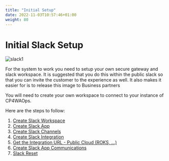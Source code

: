 ```yaml
---
title: "Initial Setup"
date: 2022-11-03T10:57:46+01:00
weight: 80
---
```



# Initial Slack Setup



![slack1](/cp4waiops-training/pics/55_slack_story.png)


For the system to work you need to setup your own secure gateway and slack workspace. It is suggested that you do this within the public slack so that you can invite the customer to the experience as well. It also makes it easier for is to release this image to Business partners

You will need to create your own workspace to connect to your instance of CP4WAOps.


Here are the steps to follow:

1. [Create Slack Workspace](../1_slack_workspace)
1. [Create Slack App](../2_slack_app_create)
1. [Create Slack Channels](../3_slack_channel)
1. [Create Slack Integration](../4_slack_integrate)
1. [Get the Integration URL - Public Cloud (ROKS, ...)](../5_slack_url_public)
1. [Create Slack App Communications](../6_slack_app_integration)
1. [Slack Reset](../7_slack_reset)




